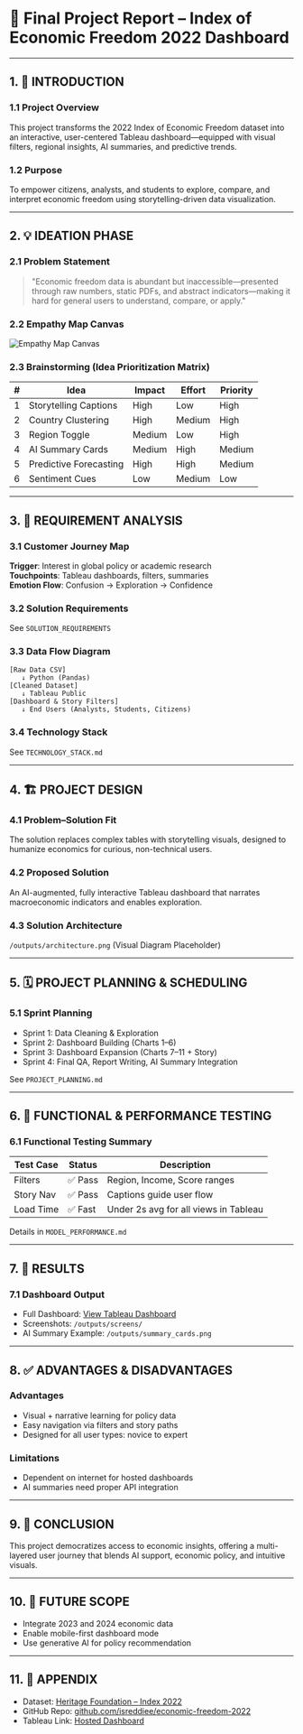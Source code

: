 
# 📘 Final Project Report – Index of Economic Freedom 2022 Dashboard

---

## 1. 🧭 INTRODUCTION

### 1.1 Project Overview  
This project transforms the 2022 Index of Economic Freedom dataset into an interactive, user-centered Tableau dashboard—equipped with visual filters, regional insights, AI summaries, and predictive trends.

### 1.2 Purpose  
To empower citizens, analysts, and students to explore, compare, and interpret economic freedom using storytelling-driven data visualization.

---

## 2. 💡 IDEATION PHASE

### 2.1 Problem Statement  
> "Economic freedom data is abundant but inaccessible—presented through raw numbers, static PDFs, and abstract indicators—making it hard for general users to understand, compare, or apply."

### 2.2 Empathy Map Canvas  
![**Empathy Map Canvas**](https:)

### 2.3 Brainstorming (Idea Prioritization Matrix)  
| # | Idea                         | Impact | Effort | Priority |
|--:|------------------------------|--------|--------|----------|
| 1 | Storytelling Captions        | High   | Low    | High     |
| 2 | Country Clustering           | High   | Medium | High     |
| 3 | Region Toggle                | Medium | Low    | High     |
| 4 | AI Summary Cards             | Medium | High   | Medium   |
| 5 | Predictive Forecasting       | High   | High   | Medium   |
| 6 | Sentiment Cues               | Low    | Medium | Low      |

---

## 3. 📌 REQUIREMENT ANALYSIS

### 3.1 Customer Journey Map  
**Trigger**: Interest in global policy or academic research  
**Touchpoints**: Tableau dashboards, filters, summaries  
**Emotion Flow**: Confusion → Exploration → Confidence

### 3.2 Solution Requirements  
See `SOLUTION_REQUIREMENTS`

### 3.3 Data Flow Diagram  
```
[Raw Data CSV]
   ↓ Python (Pandas)
[Cleaned Dataset]
   ↓ Tableau Public
[Dashboard & Story Filters]
   ↓ End Users (Analysts, Students, Citizens)
```

### 3.4 Technology Stack  
See `TECHNOLOGY_STACK.md`

---

## 4. 🏗️ PROJECT DESIGN

### 4.1 Problem–Solution Fit  
The solution replaces complex tables with storytelling visuals, designed to humanize economics for curious, non-technical users.

### 4.2 Proposed Solution  
An AI-augmented, fully interactive Tableau dashboard that narrates macroeconomic indicators and enables exploration.

### 4.3 Solution Architecture  
`/outputs/architecture.png` (Visual Diagram Placeholder)

---

## 5. 🗓️ PROJECT PLANNING & SCHEDULING

### 5.1 Sprint Planning  
- Sprint 1: Data Cleaning & Exploration  
- Sprint 2: Dashboard Building (Charts 1–6)  
- Sprint 3: Dashboard Expansion (Charts 7–11 + Story)  
- Sprint 4: Final QA, Report Writing, AI Summary Integration

See `PROJECT_PLANNING.md`

---

## 6. 🚦 FUNCTIONAL & PERFORMANCE TESTING

### 6.1 Functional Testing Summary  
| Test Case | Status | Description                              |
|-----------|--------|------------------------------------------|
| Filters   | ✅ Pass | Region, Income, Score ranges             |
| Story Nav | ✅ Pass | Captions guide user flow                 |
| Load Time | ✅ Fast | Under 2s avg for all views in Tableau    |

Details in `MODEL_PERFORMANCE.md`

---

## 7. 📸 RESULTS

### 7.1 Dashboard Output  
- Full Dashboard: [View Tableau Dashboard](#)  
- Screenshots: `/outputs/screens/`  
- AI Summary Example: `/outputs/summary_cards.png`

---

## 8. ✅ ADVANTAGES & DISADVANTAGES

### Advantages  
- Visual + narrative learning for policy data  
- Easy navigation via filters and story paths  
- Designed for all user types: novice to expert

### Limitations  
- Dependent on internet for hosted dashboards  
- AI summaries need proper API integration

---

## 9. 🎯 CONCLUSION  
This project democratizes access to economic insights, offering a multi-layered user journey that blends AI support, economic policy, and intuitive visuals.

---

## 10. 🔭 FUTURE SCOPE  
- Integrate 2023 and 2024 economic data  
- Enable mobile-first dashboard mode  
- Use generative AI for policy recommendation

---

## 11. 📎 APPENDIX  
- Dataset: [Heritage Foundation – Index 2022](https://www.heritage.org/index/)  
- GitHub Repo: [github.com/isreddiee/economic-freedom-2022](#)  
- Tableau Link: [Hosted Dashboard](#)
